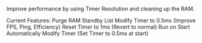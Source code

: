Improve performance by using Timer Resolution and cleaning up the RAM.



Current Features: Purge RAM Standby List
                  Modify Timer to 0.5ms (Improve FPS, Ping, Efficiency)
                  Reset Timer to 1ms (Revert to normal)
                  Run on Start
                  Automatically Modify Timer (Set Timer to 0.5ms at start)
 
